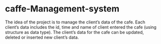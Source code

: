 # caffe-Management-system
The idea of the project is to manage the client’s data of the cafe. Each client’s data includes the id, time and name of client entered the cafe (using structure as data type). The client’s data for the cafe can be updated, deleted or inserted new client’s data.
